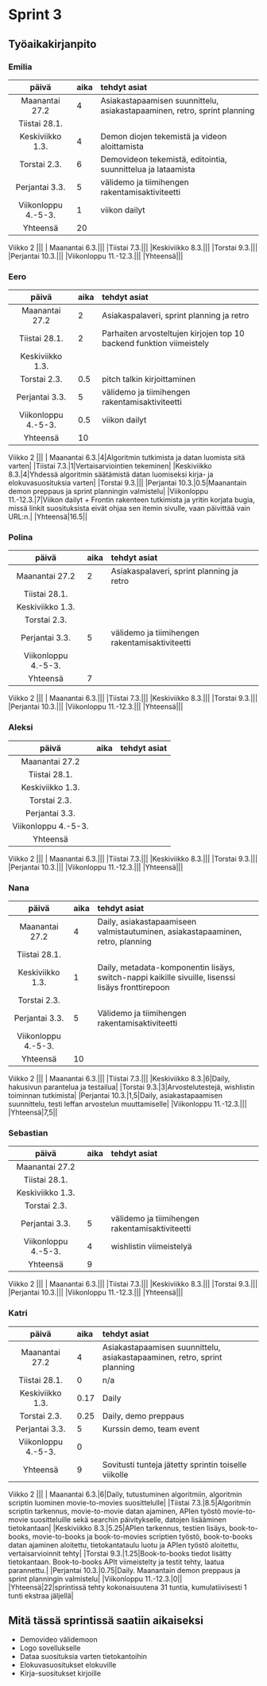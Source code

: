 # Sprint 3
## Työaikakirjanpito

### Emilia
| päivä | aika | tehdyt asiat  |
| :----:|:-----| :-----|
| Maanantai 27.2|4|Asiakastapaamisen suunnittelu, asiakastapaaminen, retro, sprint planning|
|Tiistai 28.1.|||
|Keskiviikko 1.3.|4|Demon diojen tekemistä ja videon aloittamista|
|Torstai 2.3.|6|Demovideon tekemistä, editointia, suunnittelua ja lataamista|
|Perjantai 3.3.|5|välidemo ja tiimihengen rakentamisaktiviteetti|
|Viikonloppu 4.-5-3.|1|viikon dailyt|
|Yhteensä|20||
Viikko 2
|||
| Maanantai 6.3.|||
|Tiistai 7.3.|||
|Keskiviikko 8.3.|||
|Torstai 9.3.|||
|Perjantai 10.3.|||
|Viikonloppu 11.-12.3.|||
|Yhteensä|||

### Eero
| päivä | aika | tehdyt asiat  |
| :----:|:-----| :-----|
| Maanantai 27.2|2|Asiakaspalaveri, sprint planning ja retro|
|Tiistai 28.1.|2|Parhaiten arvosteltujen kirjojen top 10 backend funktion viimeistely|
|Keskiviikko 1.3.|||
|Torstai 2.3.|0.5|pitch talkin kirjoittaminen|
|Perjantai 3.3.|5|välidemo ja tiimihengen rakentamisaktiviteetti|
|Viikonloppu 4.-5-3.|0.5|viikon dailyt|
|Yhteensä|10||
Viikko 2
|||
| Maanantai 6.3.|4|Algoritmin tutkimista ja datan luomista sitä varten|
|Tiistai 7.3.|1|Vertaisarviointien tekeminen|
|Keskiviikko 8.3.|4|Yhdessä algoritmin säätämistä datan luomiseksi kirja- ja elokuvasuosituksia varten|
|Torstai 9.3.|||
|Perjantai 10.3.|0.5|Maanantain demon preppaus ja sprint planningin valmistelu|
|Viikonloppu 11.-12.3.|7|Viikon dailyt + Frontin rakenteen tutkimista ja yritin korjata bugia, missä linkit suosituksista eivät ohjaa sen itemin sivulle, vaan päivittää vain URL:n.|
|Yhteensä|16.5||

### Polina
| päivä | aika | tehdyt asiat  |
| :----:|:-----| :-----|
| Maanantai 27.2|2|Asiakaspalaveri, sprint planning ja retro|
|Tiistai 28.1.|||
|Keskiviikko 1.3.|||
|Torstai 2.3.|||
|Perjantai 3.3.|5|välidemo ja tiimihengen rakentamisaktiviteetti|
|Viikonloppu 4.-5-3.|||
|Yhteensä|7||
Viikko 2
|||
| Maanantai 6.3.|||
|Tiistai 7.3.|||
|Keskiviikko 8.3.|||
|Torstai 9.3.|||
|Perjantai 10.3.|||
|Viikonloppu 11.-12.3.|||
|Yhteensä|||
### Aleksi
| päivä | aika | tehdyt asiat  |
| :----:|:-----| :-----|
| Maanantai 27.2|||
|Tiistai 28.1.|||
|Keskiviikko 1.3.|||
|Torstai 2.3.|||
|Perjantai 3.3.|||
|Viikonloppu 4.-5-3.|||
|Yhteensä|||
Viikko 2
|||
| Maanantai 6.3.|||
|Tiistai 7.3.|||
|Keskiviikko 8.3.|||
|Torstai 9.3.|||
|Perjantai 10.3.|||
|Viikonloppu 11.-12.3.|||
|Yhteensä|||

### Nana
| päivä | aika | tehdyt asiat  |
| :----:|:-----| :-----|
| Maanantai 27.2|4|Daily, asiakastapaamiseen valmistautuminen, asiakastapaaminen, retro, planning|
|Tiistai 28.1.|||
|Keskiviikko 1.3.|1|Daily, metadata-komponentin lisäys, switch-nappi kaikille sivuille, lisenssi lisäys fronttirepoon|
|Torstai 2.3.|||
|Perjantai 3.3.|5|Välidemo ja tiimihengen rakentamisaktiviteetti|
|Viikonloppu 4.-5-3.|||
|Yhteensä|10||
Viikko 2
|||
| Maanantai 6.3.|||
|Tiistai 7.3.|||
|Keskiviikko 8.3.|6|Daily, hakusivun parantelua ja testailua|
|Torstai 9.3.|3|Arvostelutestejä, wishlistin toiminnan tutkimista|
|Perjantai 10.3.|1,5|Daily, asiakastapaamisen suunnittelu, testi leffan arvostelun muuttamiselle|
|Viikonloppu 11.-12.3.|||
|Yhteensä|7,5||
### Sebastian
| päivä | aika | tehdyt asiat  |
| :----:|:-----| :-----|
| Maanantai 27.2|||
|Tiistai 28.1.|||
|Keskiviikko 1.3.|||
|Torstai 2.3.|||
|Perjantai 3.3.|5|välidemo ja tiimihengen rakentamisaktiviteetti|
|Viikonloppu 4.-5-3.|4|wishlistin viimeistelyä|
|Yhteensä|9||
Viikko 2
|||
| Maanantai 6.3.|||
|Tiistai 7.3.|||
|Keskiviikko 8.3.|||
|Torstai 9.3.|||
|Perjantai 10.3.|||
|Viikonloppu 11.-12.3.|||
|Yhteensä|||
### Katri
| päivä | aika | tehdyt asiat  |
| :----:|:-----| :-----|
| Maanantai 27.2|4|Asiakastapaamisen suunnittelu, asiakastapaaminen, retro, sprint planning|
|Tiistai 28.1.|0|n/a|
|Keskiviikko 1.3.|0.17|Daily|
|Torstai 2.3.|0.25|Daily, demo preppaus|
|Perjantai 3.3.|5|Kurssin demo, team event|
|Viikonloppu 4.-5-3.|0||
|Yhteensä|9|Sovitusti tunteja jätetty sprintin toiselle viikolle|
Viikko 2
|||
| Maanantai 6.3.|6|Daily, tutustuminen algoritmiin, algoritmin scriptin luominen movie-to-movies suosittelulle|
|Tiistai 7.3.|8.5|Algoritmin scriptin tarkennus, movie-to-movie datan ajaminen, APIen työstö movie-to-movie suositteluille sekä searchin päivitykselle, datojen lisääminen tietokantaan|
|Keskiviikko 8.3.|5.25|APIen tarkennus, testien lisäys, book-to-books, movie-to-books ja book-to-movies scriptien työstö, book-to-books datan ajaminen aloitettu, tietokantataulu luotu ja APIen työstö aloitettu, vertaisarvioinnit tehty|
|Torstai 9.3.|1.25|Book-to-books tiedot lisätty tietokantaan. Book-to-books APIt viimeistelty ja testit tehty, laatua parannettu.|
|Perjantai 10.3.|0.75|Daily. Maanantain demon preppaus ja sprint planningin valmistelu|
|Viikonloppu 11.-12.3.|0||
|Yhteensä|22|sprintissä tehty kokonaisuutena 31 tuntia, kumulatiivisesti 1 tunti ekstraa jäljellä|

## Mitä tässä sprintissä saatiin aikaiseksi
- Demovideo välidemoon
- Logo sovellukselle
- Dataa suosituksia varten tietokantoihin
- Elokuvasuositukset elokuville
- Kirja-suositukset kirjoille
